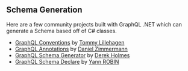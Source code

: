 ## Schema Generation

Here are a few community projects built with GraphQL .NET which can generate a Schema based off of C# classes.

* [GraphQL Conventions](https://github.com/graphql-dotnet/conventions) by [Tommy Lillehagen](https://github.com/tlil87)
* [GraphQL Annotations](https://github.com/dlukez/graphql-dotnet-annotations) by [Daniel Zimmermann](https://github.com/dlukez)
* [GraphQL Schema Generator](https://github.com/holm0563/graphql-schemaGenerator) by [Derek Holmes](https://github.com/holm0563)
* [GraphQL Schema Declare](https://github.com/whyseco/graphql-schema-declare) by [Yann ROBIN](https://github.com/kyann)
